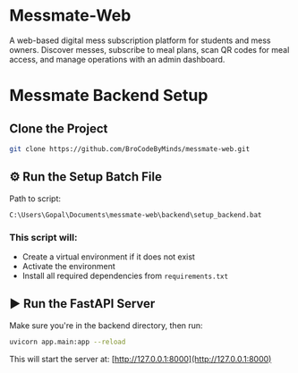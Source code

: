 # Messmate-Web
A web-based digital mess subscription platform for students and mess owners. Discover messes, subscribe to meal plans, scan QR codes for meal access, and manage operations with an admin dashboard.

# Messmate Backend Setup

## Clone the Project

```bash
git clone https://github.com/BroCodeByMinds/messmate-web.git
```

## ⚙️ Run the Setup Batch File

Path to script:
```
C:\Users\Gopal\Documents\messmate-web\backend\setup_backend.bat
```

### This script will:
- Create a virtual environment if it does not exist
- Activate the environment
- Install all required dependencies from `requirements.txt`

## ▶️ Run the FastAPI Server

Make sure you're in the backend directory, then run:

```bash
uvicorn app.main:app --reload
```

This will start the server at: [http://127.0.0.1:8000](http://127.0.0.1:8000)